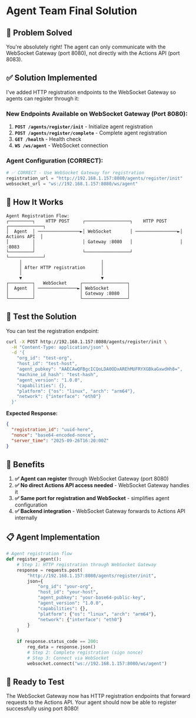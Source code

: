 # Agent Team Final Solution

## 🎯 **Problem Solved**

You're absolutely right! The agent can only communicate with the WebSocket Gateway (port 8080), not directly with the Actions API (port 8083). 

## ✅ **Solution Implemented**

I've added HTTP registration endpoints to the WebSocket Gateway so agents can register through it:

### **New Endpoints Available on WebSocket Gateway (Port 8080):**

1. **`POST /agents/register/init`** - Initialize agent registration
2. **`POST /agents/register/complete`** - Complete agent registration  
3. **`GET /health`** - Health check
4. **`WS /ws/agent`** - WebSocket connection

### **Agent Configuration (CORRECT):**

```python
# ✅ CORRECT - Use WebSocket Gateway for registration
registration_url = "http://192.168.1.157:8080/agents/register/init"
websocket_url = "ws://192.168.1.157:8080/ws/agent"
```

## 🔧 **How It Works**

```
Agent Registration Flow:
┌─────────┐    HTTP POST     ┌─────────────────┐    HTTP POST     ┌─────────────┐
│  Agent  │ ────────────────►│ WebSocket       │ ────────────────►│ Actions API  │
│         │                  │ Gateway :8080   │                  │   :8083     │
└─────────┘                  └─────────────────┘                  └─────────────┘
     │                              │
     │ After HTTP registration      │
     │                              │
     ▼                              ▼
┌─────────┐   WebSocket     ┌─────────────────┐
│  Agent  │ ───────────────►│ WebSocket       │
│         │                 │ Gateway :8080   │
└─────────┘                 └─────────────────┘
```

## 🧪 **Test the Solution**

You can test the registration endpoint:

```bash
curl -X POST http://192.168.1.157:8080/agents/register/init \
  -H "Content-Type: application/json" \
  -d '{
    "org_id": "test-org",
    "host_id": "test-host",
    "agent_pubkey": "AAECAwQFBgcICQoLDA0ODxAREhMUFRYXGBkaGxwdHh8=",
    "machine_id_hash": "test-hash",
    "agent_version": "1.0.0",
    "capabilities": {},
    "platform": {"os": "linux", "arch": "arm64"},
    "network": {"interface": "eth0"}
  }'
```

**Expected Response:**
```json
{
  "registration_id": "uuid-here",
  "nonce": "base64-encoded-nonce",
  "server_time": "2025-09-26T16:20:00Z"
}
```

## 🎉 **Benefits**

1. **✅ Agent can register** through WebSocket Gateway (port 8080)
2. **✅ No direct Actions API access needed** - WebSocket Gateway handles it
3. **✅ Same port for registration and WebSocket** - simplifies agent configuration
4. **✅ Backend integration** - WebSocket Gateway forwards to Actions API internally

## 📋 **Agent Implementation**

```python
# Agent registration flow
def register_agent():
    # Step 1: HTTP registration through WebSocket Gateway
    response = requests.post(
        "http://192.168.1.157:8080/agents/register/init",
        json={
            "org_id": "your-org",
            "host_id": "your-host", 
            "agent_pubkey": "your-base64-public-key",
            "agent_version": "1.0.0",
            "capabilities": {},
            "platform": {"os": "linux", "arch": "arm64"},
            "network": {"interface": "eth0"}
        }
    )
    
    if response.status_code == 200:
        reg_data = response.json()
        # Step 2: Complete registration (sign nonce)
        # Step 3: Connect via WebSocket
        websocket.connect("ws://192.168.1.157:8080/ws/agent")
```

## 🚀 **Ready to Test**

The WebSocket Gateway now has HTTP registration endpoints that forward requests to the Actions API. Your agent should now be able to register successfully using port 8080!
